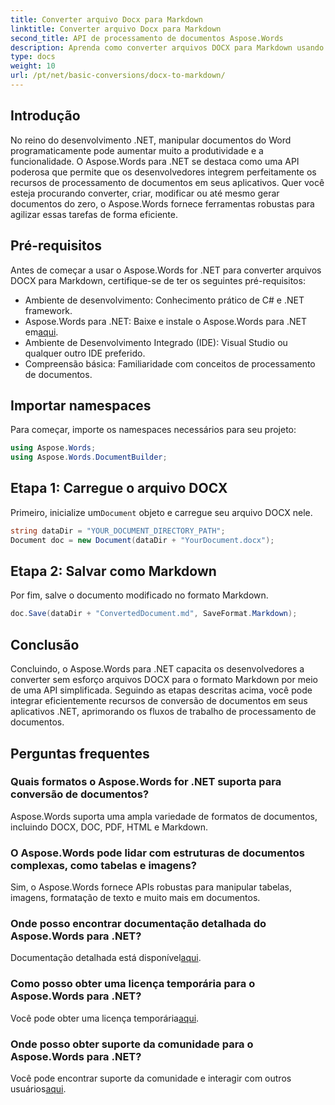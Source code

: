 ```yaml
---
title: Converter arquivo Docx para Markdown
linktitle: Converter arquivo Docx para Markdown
second_title: API de processamento de documentos Aspose.Words
description: Aprenda como converter arquivos DOCX para Markdown usando Aspose.Words para .NET. Siga nosso guia detalhado para integração perfeita em seus aplicativos .NET.
type: docs
weight: 10
url: /pt/net/basic-conversions/docx-to-markdown/
---
```

## Introdução

No reino do desenvolvimento .NET, manipular documentos do Word programaticamente pode aumentar muito a produtividade e a funcionalidade. O Aspose.Words para .NET se destaca como uma API poderosa que permite que os desenvolvedores integrem perfeitamente os recursos de processamento de documentos em seus aplicativos. Quer você esteja procurando converter, criar, modificar ou até mesmo gerar documentos do zero, o Aspose.Words fornece ferramentas robustas para agilizar essas tarefas de forma eficiente.

## Pré-requisitos

Antes de começar a usar o Aspose.Words for .NET para converter arquivos DOCX para Markdown, certifique-se de ter os seguintes pré-requisitos:

- Ambiente de desenvolvimento: Conhecimento prático de C# e .NET framework.
- Aspose.Words para .NET: Baixe e instale o Aspose.Words para .NET em[aqui](https://releases.aspose.com/words/net/).
- Ambiente de Desenvolvimento Integrado (IDE): Visual Studio ou qualquer outro IDE preferido.
- Compreensão básica: Familiaridade com conceitos de processamento de documentos.

## Importar namespaces

Para começar, importe os namespaces necessários para seu projeto:

```csharp
using Aspose.Words;
using Aspose.Words.DocumentBuilder;
```

## Etapa 1: Carregue o arquivo DOCX

 Primeiro, inicialize um`Document` objeto e carregue seu arquivo DOCX nele.

```csharp
string dataDir = "YOUR_DOCUMENT_DIRECTORY_PATH";
Document doc = new Document(dataDir + "YourDocument.docx");
```

## Etapa 2: Salvar como Markdown

Por fim, salve o documento modificado no formato Markdown.

```csharp
doc.Save(dataDir + "ConvertedDocument.md", SaveFormat.Markdown);
```

## Conclusão

Concluindo, o Aspose.Words para .NET capacita os desenvolvedores a converter sem esforço arquivos DOCX para o formato Markdown por meio de uma API simplificada. Seguindo as etapas descritas acima, você pode integrar eficientemente recursos de conversão de documentos em seus aplicativos .NET, aprimorando os fluxos de trabalho de processamento de documentos.

## Perguntas frequentes

### Quais formatos o Aspose.Words for .NET suporta para conversão de documentos?
Aspose.Words suporta uma ampla variedade de formatos de documentos, incluindo DOCX, DOC, PDF, HTML e Markdown.

### O Aspose.Words pode lidar com estruturas de documentos complexas, como tabelas e imagens?
Sim, o Aspose.Words fornece APIs robustas para manipular tabelas, imagens, formatação de texto e muito mais em documentos.

### Onde posso encontrar documentação detalhada do Aspose.Words para .NET?
 Documentação detalhada está disponível[aqui](https://reference.aspose.com/words/net/).

### Como posso obter uma licença temporária para o Aspose.Words para .NET?
Você pode obter uma licença temporária[aqui](https://purchase.aspose.com/temporary-license/).

### Onde posso obter suporte da comunidade para o Aspose.Words para .NET?
 Você pode encontrar suporte da comunidade e interagir com outros usuários[aqui](https://forum.aspose.com/c/words/8).
